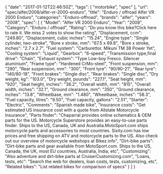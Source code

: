 {
    "date": "2017-01-12T22:46:50Z",
    "tags": [
        "motorbike",
        "spec"
    ],
    "url": "spec\/alfer\/2008\/alfer-vr-2000-enduro",
    "title": "Enduro \/ offroad Alfer VR 2000 Enduro",
    "categories": "Enduro-offroad",
    "brands": "alfer",
    "years": "2008",
    "spec": [
        {
            "Model": "Alfer VR 2000 Enduro",
            "Year": "2008",
            "Category": "Enduro \/ offroad",
            "Rating": "Do you know this bike?Click here to rate it. We miss 2 votes to show the rating",
            "Displacement, ccm": "249.80",
            "Displacement, cubic inches": "15.24",
            "Engine type": "Single cylinder, two-stroke",
            "Bore x stroke, mm": "67.5 x 69.8",
            "Bore x stroke, inches": "2.7 x 2.7",
            "Fuel system": "Carburettor. Mikuni TM 38 Power Yet",
            "Cooling system": "Liquid",
            "Gearbox": "6-speed",
            "Transmission type,final drive": "Chain",
            "Exhaust system": "Type Low-boy Fresco. Silencer aluminium",
            "Frame type": "Hardened CrMo-steel",
            "Front suspension, mm": "290",
            "Rear suspension, mm": "300",
            "Front tyre": "90\/90-21",
            "Rear tyre": "140\/80-18",
            "Front brakes": "Single disc",
            "Rear brakes": "Single disc",
            "Dry weight, kg": "103.0",
            "Dry weight, pounds": "227.1",
            "Seat height, mm": "920",
            "Seat height, inches": "36.2",
            "Overall width, mm": "815",
            "Overall width, inches": "32.1",
            "Ground clearance, mm": "350",
            "Ground clearance, inches": "13.8",
            "Wheelbase, mm": "1.480",
            "Wheelbase, inches": "58.3",
            "Fuel capacity, litres": "9.50",
            "Fuel capacity, gallons": "2.51",
            "Starter": "Electric",
            "Comments": "Spanish made bike",
            "Insurance costs": "Get estimated US insurance cost with a quote from Allstate Motorcycle Insurance",
            "Parts finder": "Chaparral provides online schematics & OEM parts for the US.   Motorcycle Superstore provides an easy-to-use parts finder. Ships to the US, Canada, UK and Australia.MotoSport.com ships motorcycle parts and accessories to most countries.    Sixity.com has low prices and free shipping on ATV and motorcycle parts to the US. Also check out our overview of motorcycle webshops at Bikez.info",
            "Dirt-bike parts": "Dirt-bike parts and gear available from MotoSport.com. Ships to the US, Canada, the UK, most EU countries, Australia, India, etc",
            "Customizing": "Also adventure and dirt-bike parts at CruiserCustomizing.com",
            "Loans, tests, etc": "Search the web for dealers, loan costs, tests, customizing, etc",
            "Related bikes": "List related bikes for comparison of specs"
        }
    ]
}